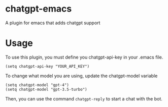 # chatgpt-emacs

A plugin for emacs that adds chatgpt support

# Usage

To use this plugin, you must define you chatgpt-api-key in your .emacs file.

```emacs-lisp
(setq chatgpt-api-key "YOUR_API_KEY")
```

To change what model you are using, update the chatgpt-model variable

```emacs-lisp
(setq chatgpt-model "gpt-4")
(setq chatgpt-model "gpt-3.5-turbo")
```

Then, you can use the command `chatgpt-reply` to start a chat with the bot.
